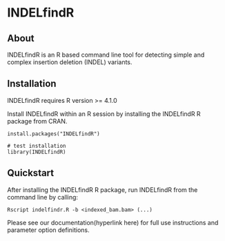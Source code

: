 # INDELfindR

## About
INDELfindR is an R based command line tool for detecting simple and complex insertion deletion (INDEL) variants.

## Installation
INDELfindR requires R version >= 4.1.0

Install INDELfindR within an R session by installing the INDELfindR R package from CRAN.

```
install.packages("INDELfindR")

# test installation
library(INDELfindR)
```


## Quickstart

After installing the INDELfindR R package, run INDELfindR from the command line by calling:

```
Rscript indelfindr.R -b <indexed_bam.bam> (...)
```

Please see our documentation(hyperlink here) for full use instructions and parameter option definitions.